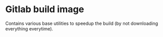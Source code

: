 # Gitlab build image

Contains various base utilities to speedup the build (by not downloading everything everytime).